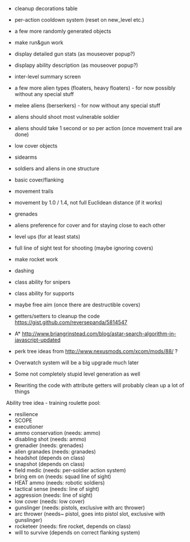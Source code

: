 * cleanup decorations table

* per-action cooldown system (reset on new_level etc.)
* a few more randomly generated objects
* make run&gun work

* display detailed gun stats (as mouseover popup?)
* displapy ability description (as mouseover popup?)
* inter-level summary screen
* a few more alien types (floaters, heavy floaters) - for now possibly without any special stuff
* melee aliens (berserkers) - for now without any special stuff

* aliens should shoot most vulnerable soldier
* aliens should take 1 second or so per action (once movement trail are done)

* low cover objects
* sidearms
* soldiers and aliens in one structure
* basic cover/flanking
* movement trails
* movement by 1.0 / 1.4, not full Euclidean distance (if it works)
* grenades
* aliens preference for cover and for staying close to each other
* level ups (for at least stats)
* full line of sight test for shooting (maybe ignoring covers)
* make rocket work
* dashing
* class ability for snipers
* class ability for supports
* maybe free aim (once there are destructible covers)

* getters/setters to cleanup the code https://gist.github.com/reversepanda/5814547
* A* http://www.briangrinstead.com/blog/astar-search-algorithm-in-javascript-updated
* perk tree ideas from http://www.nexusmods.com/xcom/mods/88/ ?
* Overwatch system will be a big upgrade much later
* Some not completely stupid level generation as well
* Rewriting the code with attribute getters will probably clean up a lot of things

Ability tree idea - training roulette pool:
* resilience
* SCOPE
* executioner
* ammo conservation (needs: ammo)
* disabling shot (needs: ammo)
* grenadier (needs: grenades)
* alien granades (needs: granades)
* headshot (depends on class)
* snapshot (depends on class)
* field medic (needs: per-soldier action system)
* bring em on (needs: squad line of sight)
* HEAT ammo (needs: robotic soldiers)
* tactical sense (needs: line of sight)
* aggression (needs: line of sight)
* low cover (needs: low cover)
* gunslinger (needs: pistols, exclusive with arc thrower)
* arc thrower (needs~ pistol, goes into pistol slot, exclusive with gunslinger)
* rocketeer (needs: fire rocket, depends on class)
* will to survive (depends on correct flanking system)
